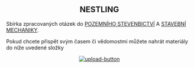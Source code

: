 ### <h2 align="center">NESTLING</h2>

Sbírka zpracovaných otázek do [POZEMNÍHO STEVENBICTVÍ](/pos/1) A [STAVEBNÍ MECHANIKY](/stk/1/).

Pokud chcete přispět svým časem či vědomostmi můžete nahrát materiály do níže uvedené složky
<br>

<p align="center">
  <a href="https://mega.nz/megadrop/kqKInvroV94" title="Mega">
    <img src="https://i.postimg.cc/vBFCNyGj/button-nahrat.png" alt="upload-button" />
  </a>
</p>
